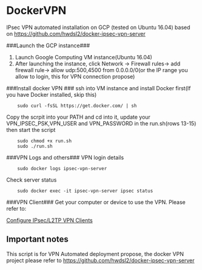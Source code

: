 # DockerVPN
IPsec VPN automated installation on GCP (tested on Ubuntu 16.04)  based on https://github.com/hwdsl2/docker-ipsec-vpn-server

###Launch the GCP instance###
1. Launch Google Computing VM instance(Ubuntu 16.04) 
2. After launching the instance, click Network -> Firewall rules-> add firewall rule-> allow udp:500,4500 from 0.0.0.0/0(or the IP range you allow to login, this for VPN connection propose)

###Install docker VPN ###
ssh into VM instance and install Docker first(If you have Docker installed, skip this)
```
	sudo curl -fsSL https://get.docker.com/ | sh
```
Copy the scrpit into your PATH and cd into it, update your VPN_IPSEC_PSK,VPN_USER and VPN_PASSWORD in the run.sh(rows 13-15) then start the script
```
	sudo chmod +x run.sh
	sudo ./run.sh
```
###VPN Logs and others###
VPN login details
```
	sudo docker logs ipsec-vpn-server
```
Check server status
```
	sudo docker exec -it ipsec-vpn-server ipsec status
```
###VPN Client###
Get your computer or device to use the VPN. Please refer to:

[Configure IPsec/L2TP VPN Clients](https://github.com/hwdsl2/setup-ipsec-vpn/blob/master/docs/clients.md)

## Important notes
This script is for VPN Automated deployment propose, the docker VPN project please refer to https://github.com/hwdsl2/docker-ipsec-vpn-server
